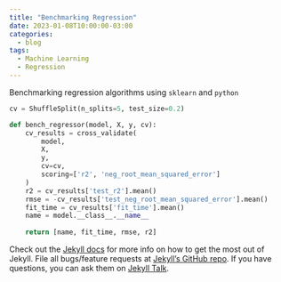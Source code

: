 ```yaml
---
title: "Benchmarking Regression"
date: 2023-01-08T10:00:00-03:00
categories:
  - blog
tags:
  - Machine Learning
  - Regression
---
```


Benchmarking regression algorithms using `sklearn` and `python`

```python
cv = ShuffleSplit(n_splits=5, test_size=0.2)

def bench_regressor(model, X, y, cv):
    cv_results = cross_validate(
        model,
        X,
        y,
        cv=cv,
        scoring=['r2', 'neg_root_mean_squared_error']
    )
    r2 = cv_results['test_r2'].mean()
    rmse = -cv_results['test_neg_root_mean_squared_error'].mean()
    fit_time = cv_results['fit_time'].mean()
    name = model.__class__.__name__
    
    return [name, fit_time, rmse, r2]
```

Check out the [Jekyll docs][jekyll-docs] for more info on how to get the most out of Jekyll. File all bugs/feature requests at [Jekyll’s GitHub repo][jekyll-gh]. If you have questions, you can ask them on [Jekyll Talk][jekyll-talk].

[jekyll-docs]: https://jekyllrb.com/docs/home
[jekyll-gh]:   https://github.com/jekyll/jekyll
[jekyll-talk]: https://talk.jekyllrb.com/
